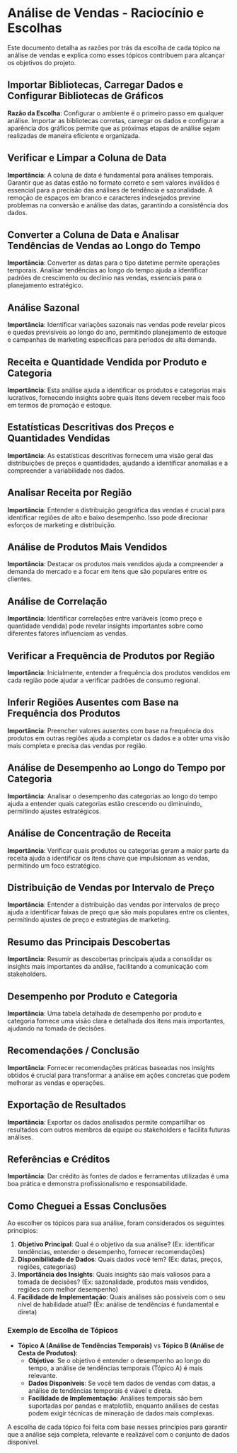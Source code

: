 # Análise de Vendas - Raciocínio e Escolhas

Este documento detalha as razões por trás da escolha de cada tópico na análise de vendas e explica como esses tópicos contribuem para alcançar os objetivos do projeto.

## Importar Bibliotecas, Carregar Dados e Configurar Bibliotecas de Gráficos
**Razão da Escolha**: 
Configurar o ambiente é o primeiro passo em qualquer análise. Importar as bibliotecas corretas, carregar os dados e configurar a aparência dos gráficos permite que as próximas etapas de análise sejam realizadas de maneira eficiente e organizada.

## Verificar e Limpar a Coluna de Data
**Importância**: 
A coluna de data é fundamental para análises temporais. Garantir que as datas estão no formato correto e sem valores inválidos é essencial para a precisão das análises de tendência e sazonalidade. A remoção de espaços em branco e caracteres indesejados previne problemas na conversão e análise das datas, garantindo a consistência dos dados.

## Converter a Coluna de Data e Analisar Tendências de Vendas ao Longo do Tempo
**Importância**: 
Converter as datas para o tipo datetime permite operações temporais. Analisar tendências ao longo do tempo ajuda a identificar padrões de crescimento ou declínio nas vendas, essenciais para o planejamento estratégico.

## Análise Sazonal
**Importância**: 
Identificar variações sazonais nas vendas pode revelar picos e quedas previsíveis ao longo do ano, permitindo planejamento de estoque e campanhas de marketing específicas para períodos de alta demanda.

## Receita e Quantidade Vendida por Produto e Categoria
**Importância**: 
Esta análise ajuda a identificar os produtos e categorias mais lucrativos, fornecendo insights sobre quais itens devem receber mais foco em termos de promoção e estoque.

## Estatísticas Descritivas dos Preços e Quantidades Vendidas
**Importância**: 
As estatísticas descritivas fornecem uma visão geral das distribuições de preços e quantidades, ajudando a identificar anomalias e a compreender a variabilidade nos dados.

## Analisar Receita por Região
**Importância**: 
Entender a distribuição geográfica das vendas é crucial para identificar regiões de alto e baixo desempenho. Isso pode direcionar esforços de marketing e distribuição.

## Análise de Produtos Mais Vendidos
**Importância**: 
Destacar os produtos mais vendidos ajuda a compreender a demanda do mercado e a focar em itens que são populares entre os clientes.

## Análise de Correlação
**Importância**: 
Identificar correlações entre variáveis (como preço e quantidade vendida) pode revelar insights importantes sobre como diferentes fatores influenciam as vendas.

## Verificar a Frequência de Produtos por Região
**Importância**: 
Inicialmente, entender a frequência dos produtos vendidos em cada região pode ajudar a verificar padrões de consumo regional.

## Inferir Regiões Ausentes com Base na Frequência dos Produtos
**Importância**: 
Preencher valores ausentes com base na frequência dos produtos em outras regiões ajuda a completar os dados e a obter uma visão mais completa e precisa das vendas por região.

## Análise de Desempenho ao Longo do Tempo por Categoria
**Importância**: 
Analisar o desempenho das categorias ao longo do tempo ajuda a entender quais categorias estão crescendo ou diminuindo, permitindo ajustes estratégicos.

## Análise de Concentração de Receita
**Importância**: 
Verificar quais produtos ou categorias geram a maior parte da receita ajuda a identificar os itens chave que impulsionam as vendas, permitindo um foco estratégico.

## Distribuição de Vendas por Intervalo de Preço
**Importância**: 
Entender a distribuição das vendas por intervalos de preço ajuda a identificar faixas de preço que são mais populares entre os clientes, permitindo ajustes de preço e estratégias de marketing.

## Resumo das Principais Descobertas
**Importância**: 
Resumir as descobertas principais ajuda a consolidar os insights mais importantes da análise, facilitando a comunicação com stakeholders.

## Desempenho por Produto e Categoria
**Importância**: 
Uma tabela detalhada de desempenho por produto e categoria fornece uma visão clara e detalhada dos itens mais importantes, ajudando na tomada de decisões.

## Recomendações / Conclusão
**Importância**: 
Fornecer recomendações práticas baseadas nos insights obtidos é crucial para transformar a análise em ações concretas que podem melhorar as vendas e operações.

## Exportação de Resultados
**Importância**: 
Exportar os dados analisados permite compartilhar os resultados com outros membros da equipe ou stakeholders e facilita futuras análises.

## Referências e Créditos
**Importância**: 
Dar crédito às fontes de dados e ferramentas utilizadas é uma boa prática e demonstra profissionalismo e responsabilidade.

## Como Cheguei a Essas Conclusões
Ao escolher os tópicos para sua análise, foram considerados os seguintes princípios:

1. **Objetivo Principal**: Qual é o objetivo da sua análise? (Ex: identificar tendências, entender o desempenho, fornecer recomendações)
2. **Disponibilidade de Dados**: Quais dados você tem? (Ex: datas, preços, regiões, categorias)
3. **Importância dos Insights**: Quais insights são mais valiosos para a tomada de decisões? (Ex: sazonalidade, produtos mais vendidos, regiões com melhor desempenho)
4. **Facilidade de Implementação**: Quais análises são possíveis com o seu nível de habilidade atual? (Ex: análise de tendências é fundamental e direta)

### Exemplo de Escolha de Tópicos
- **Tópico A (Análise de Tendências Temporais)** vs **Tópico B (Análise de Cesta de Produtos)**:
  - **Objetivo**: Se o objetivo é entender o desempenho ao longo do tempo, a análise de tendências temporais (Tópico A) é mais relevante.
  - **Dados Disponíveis**: Se você tem dados de vendas com datas, a análise de tendências temporais é viável e direta.
  - **Facilidade de Implementação**: Análises temporais são bem suportadas por pandas e matplotlib, enquanto análises de cestas podem exigir técnicas de mineração de dados mais complexas.

A escolha de cada tópico foi feita com base nesses princípios para garantir que a análise seja completa, relevante e realizável com o conjunto de dados disponível.
